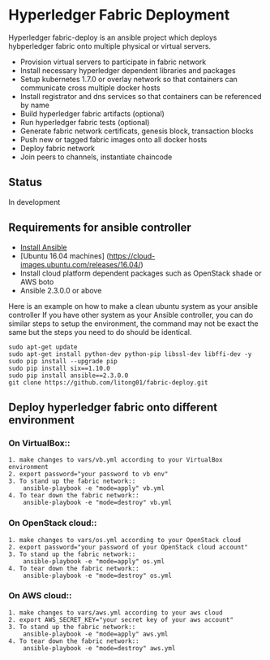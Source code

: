 # Hyperledger Fabric Deployment

Hyperledger fabric-deploy is an ansible project which deploys hybperledger fabric
onto multiple physical or virtual servers.

 - Provision virtual servers to participate in fabric network
 - Install necessary hyperledger dependent libraries and packages
 - Setup kubernetes 1.7.0 or overlay network so that containers can communicate cross multiple docker hosts
 - Install registrator and dns services so that containers can be referenced by name
 - Build hyperledger fabric artifacts (optional)
 - Run hyperledger fabric tests (optional)
 - Generate fabric network certificats, genesis block, transaction blocks
 - Push new or tagged fabric images onto all docker hosts
 - Deploy fabric network
 - Join peers to channels, instantiate chaincode

## Status

In development

## Requirements for ansible controller

- [Install Ansible](http://docs.ansible.com/ansible/intro_installation.html)
- [Ubuntu 16.04 machines] (https://cloud-images.ubuntu.com/releases/16.04/)
- Install cloud platform dependent packages such as OpenStack shade or AWS boto
- Ansible 2.3.0.0 or above

Here is an example on how to make a clean ubuntu system as your ansible controller
If you have other system as your Ansible controller, you can do similar steps to setup
the environment, the command may not be exact the same but the steps you
need to do should be identical.

    sudo apt-get update
    sudo apt-get install python-dev python-pip libssl-dev libffi-dev -y
    sudo pip install --upgrade pip
    sudo pip install six==1.10.0
    sudo pip install ansible==2.3.0.0
    git clone https://github.com/litong01/fabric-deploy.git

## Deploy hyperledger fabric onto different environment

### On VirtualBox::

    1. make changes to vars/vb.yml according to your VirtualBox environment
    2. export password="your password to vb env"
    3. To stand up the fabric network::
        ansible-playbook -e "mode=apply" vb.yml
    4. To tear down the fabric network::
        ansible-playbook -e "mode=destroy" vb.yml

### On OpenStack cloud::

    1. make changes to vars/os.yml according to your OpenStack cloud
    2. export password="your password of your OpenStack cloud account"
    3. To stand up the fabric network::
        ansible-playbook -e "mode=apply" os.yml
    4. To tear down the fabric network::
        ansible-playbook -e "mode=destroy" os.yml

### On AWS cloud::

    1. make changes to vars/aws.yml according to your aws cloud
    2. export AWS_SECRET_KEY="your secret key of your aws account"
    3. To stand up the fabric network::
        ansible-playbook -e "mode=apply" aws.yml
    4. To tear down the fabric network::
        ansible-playbook -e "mode=destroy" aws.yml

